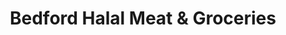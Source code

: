 ---
title: "Bedford Halal Meat & Groceries"
url: /bedford/bedford-halal-meat-und-groceries/
shop: Lebensmittel
---